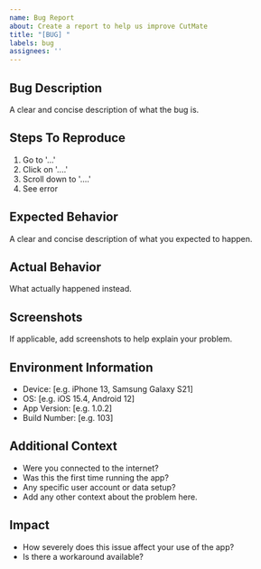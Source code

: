 ```yaml
---
name: Bug Report
about: Create a report to help us improve CutMate
title: "[BUG] "
labels: bug
assignees: ''
---
```


## Bug Description
A clear and concise description of what the bug is.

## Steps To Reproduce
1. Go to '...'
2. Click on '....'
3. Scroll down to '....'
4. See error

## Expected Behavior
A clear and concise description of what you expected to happen.

## Actual Behavior
What actually happened instead.

## Screenshots
If applicable, add screenshots to help explain your problem.

## Environment Information
- Device: [e.g. iPhone 13, Samsung Galaxy S21]
- OS: [e.g. iOS 15.4, Android 12]
- App Version: [e.g. 1.0.2]
- Build Number: [e.g. 103]

## Additional Context
- Were you connected to the internet?
- Was this the first time running the app?
- Any specific user account or data setup?
- Add any other context about the problem here.

## Impact
- How severely does this issue affect your use of the app?
- Is there a workaround available?

